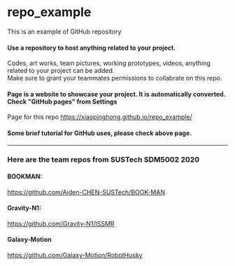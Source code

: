 # repo_example

This is an example of GitHub repository  
#### Use a repository to host anything related to your project.
Codes, art works, team pictures, working prototypes, videos, anything related to your project can be added.  
Make sure to grant your teammates permissions to collabrate on this repo.

#### Page is a website to showcase your project. It is automatically converted. Check "GitHub pages" from Settings
Page for this repo https://xiaopinghong.github.io/repo_example/  

#### Some brief tutorial for GitHub uses, please check above page.
------
### Here are the team repos from SUSTech SDM5002 2020
#### BOOKMAN:  
https://github.com/Aiden-CHEN-SUSTech/BOOK-MAN  
#### Gravity-N1:  
https://github.com/Gravity-N1/ISSMR
#### Galaxy-Motion
https://github.com/Galaxy-Motion/RobotHusky
